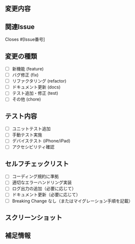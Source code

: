 ## 変更内容
<!-- このPRで何を変更したかを記述してください -->

## 関連Issue
Closes #[Issue番号]

## 変更の種類
- [ ] 新機能 (feature)
- [ ] バグ修正 (fix)
- [ ] リファクタリング (refactor)
- [ ] ドキュメント更新 (docs)
- [ ] テスト追加・修正 (test)
- [ ] その他 (chore)

## テスト内容
- [ ] ユニットテスト追加
- [ ] 手動テスト実施
- [ ] デバイステスト (iPhone/iPad)
- [ ] アクセシビリティ確認

## セルフチェックリスト
- [ ] コーディング規約に準拠
- [ ] 適切なエラーハンドリング実装
- [ ] ログ出力の追加（必要に応じて）
- [ ] ドキュメント更新（必要に応じて）
- [ ] Breaking Change なし（またはマイグレーション手順を記載）

## スクリーンショット
<!-- UI 変更がある場合はスクリーンショットを添付してください -->

## 補足情報
<!-- その他の重要な情報があれば記述してください --> 